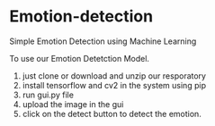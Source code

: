 # Emotion-detection
Simple Emotion Detection using Machine Learning

To use our Emotion Detetction Model.
1. just clone or download and unzip our resporatory
2. install tensorflow and cv2 in the system using pip
3. run gui.py file
4. upload the image in the gui
5. click on the detect button to detect the emotion.
